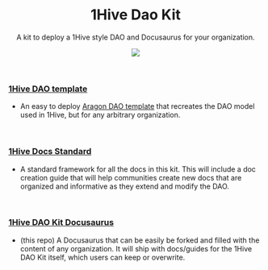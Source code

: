 <h1 align='center'>1Hive Dao Kit</h1>
<p align='center'>A kit to deploy a 1Hive style DAO and Docusaurus for your organization.</p>
<p align='center'>
  <img src='https://github.com/1Hive/kit/blob/master/website/static/img/dandelion-transparent.png' />
</p>

<br>

### [1Hive DAO template](https://github.com/1Hive/dao-template)
- An easy to deploy [Aragon DAO template](https://hack.aragon.org/docs/templates-intro) that recreates the DAO model used in 1Hive, but for any arbitrary organization. 

<br>

### [1Hive Docs Standard](https://github.com/1Hive/standards)
- A standard framework for all the docs in this kit. This will include a doc creation guide that will help communities create new docs that are organized and informative as they extend and modify the DAO.

<br>

### [1Hive DAO Kit Docusaurus](https://1hive.github.io/kit/)
- (this repo) A Docusaurus that can be easily be forked and filled with the content of any organization. It will ship with docs/guides for the 1Hive DAO Kit itself, which users can keep or overwrite.

<br>
